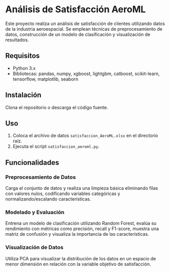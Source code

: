 # Análisis de Satisfacción AeroML

Este proyecto realiza un análisis de satisfacción de clientes utilizando datos de la industria aeroespacial. Se emplean técnicas de preprocesamiento de datos, construcción de un modelo de clasificación y visualización de resultados.

## Requisitos

- Python 3.x
- Bibliotecas: pandas, numpy, xgboost, lightgbm, catboost, scikit-learn, tensorflow, matplotlib, seaborn

## Instalación

Clona el repositorio o descarga el código fuente.

## Uso

1. Coloca el archivo de datos `satisfaccion_AeroML.xlsx` en el directorio raíz.
2. Ejecuta el script `satisfaccion_aeroml.py`.
   
## Funcionalidades

### Preprocesamiento de Datos
Carga el conjunto de datos y realiza una limpieza básica eliminando filas con valores nulos, codificando variables categóricas y normalizando/escalando características.

### Modelado y Evaluación
Entrena un modelo de clasificación utilizando Random Forest, evalúa su rendimiento con métricas como precisión, recall y F1-score, muestra una matriz de confusión y visualiza la importancia de las características.

### Visualización de Datos
Utiliza PCA para visualizar la distribución de los datos en un espacio de menor dimensión en relación con la variable objetivo de satisfacción.
